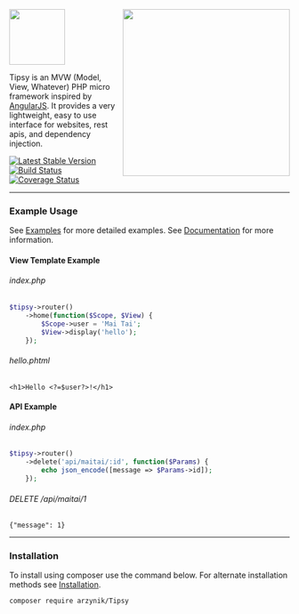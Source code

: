 <img align="right" height="300px" src="http://tipsy.la/images/cocktail.png">
<img height="100px" src="http://tipsy.la/images/logo.png">

Tipsy is an MVW (Model, View, Whatever) PHP micro framework inspired by [AngularJS](https://angularjs.org/). It provides a very lightweight, easy to use interface for websites, rest apis, and dependency injection.


[![Latest Stable Version](https://poser.pugx.org/arzynik/tipsy/v/stable)](https://packagist.org/packages/arzynik/tipsy)
[![Build Status](https://travis-ci.org/arzynik/Tipsy.svg?branch=master)](https://travis-ci.org/arzynik/Tipsy)
[![Coverage Status](https://coveralls.io/repos/arzynik/Tipsy/badge.svg?branch=master&service=github)](https://coveralls.io/github/arzynik/Tipsy?branch=master)

---


### Example Usage

See [Examples](https://github.com/arzynik/Tipsy/wiki/Examples) for more detailed examples. See [Documentation](https://github.com/arzynik/Tipsy/wiki) for more information.

#### View Template Example

###### index.php
```php
$tipsy->router()
    ->home(function($Scope, $View) {
        $Scope->user = 'Mai Tai';
        $View->display('hello');
    });
```

###### hello.phtml
```phtml
<h1>Hello <?=$user?>!</h1>
```

#### API Example

###### index.php

```php
$tipsy->router()
    ->delete('api/maitai/:id', function($Params) {
        echo json_encode([message => $Params->id]);
    });
```

###### DELETE /api/maitai/1
```
{"message": 1}
```

---


### Installation
To install using composer use the command below. For alternate installation methods see [Installation](https://github.com/arzynik/Tipsy/wiki/Installation).

```sh
composer require arzynik/Tipsy
```
